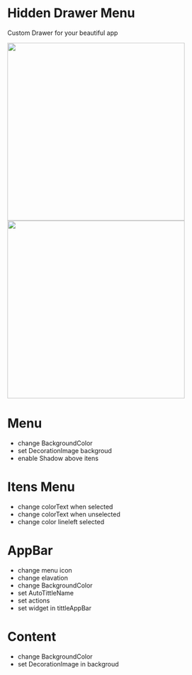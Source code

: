 # Hidden Drawer Menu

Custom Drawer for your beautiful app

<p align="start">
  <img src="https://github.com/RafaelBarbosatec/hidden_drawer_menu/blob/master/imgs/img1.png" height="400"/>
  <img src="https://github.com/RafaelBarbosatec/hidden_drawer_menu/blob/master/imgs/app2.gif" height="400"/> 
</p>

# Menu
* change BackgroundColor
* set DecorationImage backgroud
* enable Shadow above itens

# Itens Menu
* change colorText when selected
* change colorText when unselected
* change color lineleft selected



# AppBar
* change menu icon
* change elavation
* change BackgroundColor
* set AutoTittleName
* set actions
* set widget in tittleAppBar

# Content
* change BackgroundColor
* set DecorationImage in backgroud
